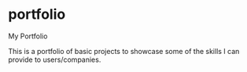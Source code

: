 # portfolio
My Portfolio

This is a portfolio of basic projects to showcase some of the skills I can provide to users/companies.
